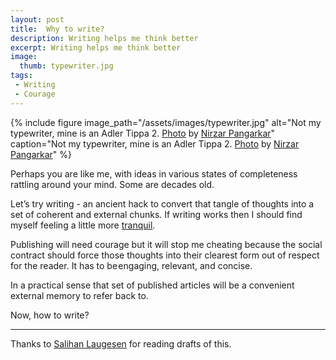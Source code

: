 ```yaml
---
layout: post
title:  Why to write?
description: Writing helps me think better
excerpt: Writing helps me think better
image:
  thumb: typewriter.jpg
tags:
 - Writing
 - Courage
---
```


{% 
include figure 
image_path="/assets/images/typewriter.jpg"
alt="Not my typewriter, mine is an Adler Tippa 2. [Photo](https://unsplash.com/photos/HbbHfXvb6Xw) by [Nirzar Pangarkar](http://twitter.com/nirzardp)"
caption="Not my typewriter, mine is an Adler Tippa 2. [Photo](https://unsplash.com/photos/HbbHfXvb6Xw) by [Nirzar Pangarkar](http://twitter.com/nirzardp)"
%}


Perhaps you are like me, with ideas in various states of completeness rattling around your mind. Some are decades old.

Let’s try writing - an ancient hack to convert that tangle of thoughts into a set of coherent and external chunks. If writing works then I should find myself feeling a little more [tranquil](https://en.m.wikipedia.org/wiki/Ataraxia).

Publishing will need courage but it will stop me cheating because the social contract should force those thoughts into their clearest form out of respect for the reader. It has to be engaging, relevant, and concise.

In a practical sense that set of published articles will be a convenient external memory to refer back to.

Now, how to write?

---

Thanks to [Salihan Laugesen](https://ecoyarns.com.au) for reading drafts of this.
